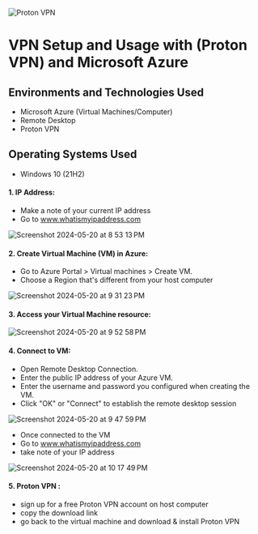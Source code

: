 ![Proton VPN](https://github.com/G-Code6/VPN-Setup-and-Usage-with-Proton-VPN/assets/163748328/8419096a-351c-4e19-a5f2-16b724d656ae)

<h1>VPN Setup and Usage with (Proton VPN) and Microsoft Azure</h1>


<h2>Environments and Technologies Used</h2>

- Microsoft Azure (Virtual Machines/Computer)
- Remote Desktop
- Proton VPN 

<h2>Operating Systems Used </h2>

- Windows 10</b> (21H2)

<h4>1. IP Address:</h4>

- Make a note of your current IP address  
- Go to www.whatismyipaddress.com 

![Screenshot 2024-05-20 at 8 53 13 PM](https://github.com/G-Code6/VPN-Setup-and-Usage-with-Proton-VPN/assets/163748328/a7b7ae8d-ecea-4592-9a30-95b1947f73ce)

<h4>2. Create Virtual Machine (VM) in Azure:</h4>

- Go to Azure Portal > Virtual machines > Create VM.
- Choose a Region that's different from your host computer

![Screenshot 2024-05-20 at 9 31 23 PM](https://github.com/G-Code6/VPN-Setup-and-Usage-with-Proton-VPN/assets/163748328/6038d358-ecee-4723-b706-d8f268502841)

<h4>3. Access your Virtual Machine resource:</h3>

![Screenshot 2024-05-20 at 9 52 58 PM](https://github.com/G-Code6/VPN-Setup-and-Usage-with-Proton-VPN/assets/163748328/e2f26eb7-7783-4485-bf2b-b1cbfed967dc)


<h4>4. Connect to VM:</h4>

- Open Remote Desktop Connection.
- Enter the public IP address of your Azure VM.
- Enter the username and password you configured when creating the VM.
- Click "OK" or "Connect" to establish the remote desktop session

![Screenshot 2024-05-20 at 9 47 59 PM](https://github.com/G-Code6/VPN-Setup-and-Usage-with-Proton-VPN/assets/163748328/ab8af3ff-6da9-422f-aec3-139629e92687)

- Once connected to the VM 
- Go to www.whatismyipaddress.com
- take note of your IP address 

![Screenshot 2024-05-20 at 10 17 49 PM](https://github.com/G-Code6/VPN-Setup-and-Usage-with-Proton-VPN/assets/163748328/8b3ade56-ee2a-429d-ac69-746f3521b558)

<h4>5. Proton VPN :</h4>

- sign up for a free Proton VPN account on host computer
- copy the download link
- go back to the virtual machine and download & install Proton VPN






